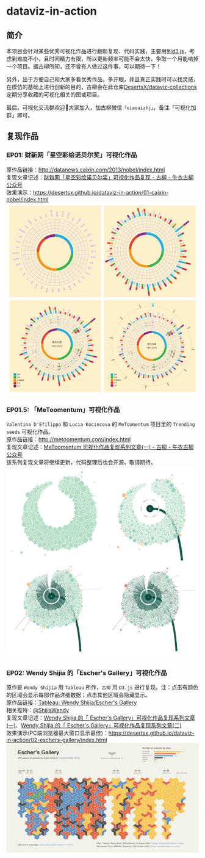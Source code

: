 # dataviz-in-action
## 简介
本项目会针对某些优秀可视化作品进行翻新复现、代码实践，主要用到[d3.js](https://github.com/d3/d3)，考虑到难度不小，且时间精力有限，所以更新频率可能不会太快，争取一个月能啃掉一个项目。据古柳所知，还不曾有人做过这件事，可以期待一下！

另外，出于方便自己和大家多看优秀作品，多开眼，并且真正实践时可以找灵感，在模仿的基础上进行创新的目的，古柳会在此仓库[DesertsX/dataviz-collections](https://github.com/DesertsX/dataviz-collections)定期分享收藏的可视化相关的图或项目。

最后，可视化交流群欢迎👏大家加入，加古柳微信`「xiaoaizhj」`，备注「可视化加群」即可。

## 复现作品
### EP01: 财新网「星空彩绘诺贝尔奖」可视化作品
原作品链接：http://datanews.caixin.com/2013/nobel/index.html    
复现文章记述：[财新网「星空彩绘诺贝尔奖」可视化作品复现 - 古柳 - 牛衣古柳公众号](https://mp.weixin.qq.com/s/MY1GumgPWSktLbuw-lHH5Q)   
效果演示：https://desertsx.github.io/dataviz-in-action/01-caixin-nobel/index.html
![](./01-caixin-nobel/复现效果.jpg)

### EP01.5: 「MeToomentum」可视化作品
`Valentina D'Efilippo` 和 `Lucia Kocincova` 的 `MeToomentum` 项目里的 `Trending seeds` 可视化作品。  
原作品链接：http://metoomentum.com/index.html    
复现文章记述：[MeToomentum 可视化作品复现系列文章(一) - 古柳 - 牛衣古柳公众号](https://mp.weixin.qq.com/s/Oq2Au6ygeDQWTiJ8mXywdA)    
该系列复现文章将继续更新，代码整理后也会开源，敬请期待。  
![](./01.5-metoomentum/复现效果.jpg)

### EP02: Wendy Shijia 的「Escher's Gallery」可视化作品
原作是 `Wendy Shijia` 用 `Tableau` 所作，`古柳` 用 `D3.js` 进行复现。注：点击有颜色的区域会显示每部作品详细数据；点击其他区域会隐藏显示。    
原作品链接：[Tableau: Wendy Shijia/Escher's Gallery](https://public.tableau.com/profile/wendy.shijia#!/vizhome/MCEschersGallery_15982882031370/Gallery)    
相关推特：[@ShijiaWendy](https://twitter.com/ShijiaWendy/status/1297950623141203968)    
复现文章记述：[Wendy Shijia 的「 Escher's Gallery」可视化作品复现系列文章(一)](https://mp.weixin.qq.com/s/TyqFskD6R-kn3ToxfHVa9g)、[Wendy Shijia 的「 Escher's Gallery」可视化作品复现系列文章(二)](https://mp.weixin.qq.com/s/sqSWYYYYmkXL76HGjW1wbA)     
效果演示(PC端浏览器最大窗口显示最佳)：https://desertsx.github.io/dataviz-in-action/02-eschers-gallery/index.html
![](./02-eschers-gallery/复现效果.png)

